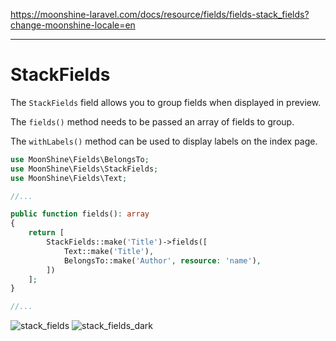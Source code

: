 https://moonshine-laravel.com/docs/resource/fields/fields-stack_fields?change-moonshine-locale=en

------

# StackFields

The `StackFields` field allows you to group fields when displayed in preview.

The `fields()` method needs to be passed an array of fields to group.

The `withLabels()` method can be used to display labels on the index page.

```php
use MoonShine\Fields\BelongsTo;
use MoonShine\Fields\StackFields;
use MoonShine\Fields\Text;

//...

public function fields(): array
{
    return [
        StackFields::make('Title')->fields([
            Text::make('Title'),
            BelongsTo::make('Author', resource: 'name'),
        ])
    ];
}

//...
```

![stack_fields](https://moonshine-laravel.com/screenshots/stack_fields.png)
![stack_fields_dark](https://moonshine-laravel.com/screenshots/stack_fields_dark.png)

